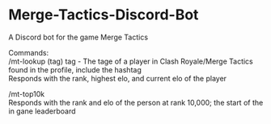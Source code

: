 # Merge-Tactics-Discord-Bot
A Discord bot for the game Merge Tactics

Commands:  
/mt-lookup (tag)
tag - The tage of a player in Clash Royale/Merge Tactics found in the profile, include the hashtag  
Responds with the rank, highest elo, and current elo of the player

/mt-top10k  
Responds with the rank and elo of the person at rank 10,000; the start of the in gane leaderboard  